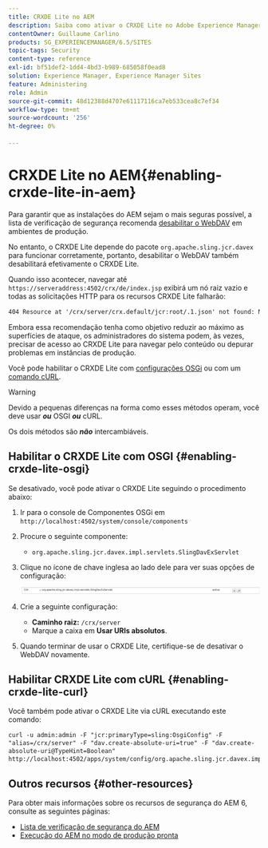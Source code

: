 ```yaml
---
title: CRXDE Lite no AEM
description: Saiba como ativar o CRXDE Lite no Adobe Experience Manager.
contentOwner: Guillaume Carlino
products: SG_EXPERIENCEMANAGER/6.5/SITES
topic-tags: Security
content-type: reference
exl-id: bf51def2-1dd4-4bd3-b989-685058f0ead8
solution: Experience Manager, Experience Manager Sites
feature: Administering
role: Admin
source-git-commit: 48d12388d4707e61117116ca7eb533cea8c7ef34
workflow-type: tm+mt
source-wordcount: '256'
ht-degree: 0%

---
```


# CRXDE Lite no AEM{#enabling-crxde-lite-in-aem}

Para garantir que as instalações do AEM sejam o mais seguras possível, a lista de verificação de segurança recomenda [desabilitar o WebDAV](/help/sites-administering/security-checklist.md#disable-webdav) em ambientes de produção.

No entanto, o CRXDE Lite depende do pacote `org.apache.sling.jcr.davex` para funcionar corretamente, portanto, desabilitar o WebDAV também desabilitará efetivamente o CRXDE Lite.

Quando isso acontecer, navegar até `https://serveraddress:4502/crx/de/index.jsp` exibirá um nó raiz vazio e todas as solicitações HTTP para os recursos CRXDE Lite falharão:

```xml
404 Resource at '/crx/server/crx.default/jcr:root/.1.json' not found: No resource found
```

Embora essa recomendação tenha como objetivo reduzir ao máximo as superfícies de ataque, os administradores do sistema podem, às vezes, precisar de acesso ao CRXDE Lite para navegar pelo conteúdo ou depurar problemas em instâncias de produção.

Você pode habilitar o CRXDE Lite com [configurações OSGi](#enabling-crxde-lite-osgi) ou com um [comando cURL](#enabling-crxde-lite-curl).

>[!WARNING]
>
>Devido a pequenas diferenças na forma como esses métodos operam, você deve usar ***ou*** OSGI ***ou*** cURL.
>
>Os dois métodos são ***não*** intercambiáveis.

## Habilitar o CRXDE Lite com OSGI {#enabling-crxde-lite-osgi}

Se desativado, você pode ativar o CRXDE Lite seguindo o procedimento abaixo:

1. Ir para o console de Componentes OSGi em `http://localhost:4502/system/console/components`
1. Procure o seguinte componente:

   * `org.apache.sling.jcr.davex.impl.servlets.SlingDavExServlet`

1. Clique no ícone de chave inglesa ao lado dele para ver suas opções de configuração:

   ![chlimage_1-80](assets/chlimage_1-80a.png)

1. Crie a seguinte configuração:

   * **Caminho raiz:** `/crx/server`
   * Marque a caixa em **Usar URIs absolutos**.

1. Quando terminar de usar o CRXDE Lite, certifique-se de desativar o WebDAV novamente.

## Habilitar CRXDE Lite com cURL {#enabling-crxde-lite-curl}

Você também pode ativar o CRXDE Lite via cURL executando este comando:

```shell
curl -u admin:admin -F "jcr:primaryType=sling:OsgiConfig" -F "alias=/crx/server" -F "dav.create-absolute-uri=true" -F "dav.create-absolute-uri@TypeHint=Boolean" http://localhost:4502/apps/system/config/org.apache.sling.jcr.davex.impl.servlets.SlingDavExServlet
```

## Outros recursos {#other-resources}

Para obter mais informações sobre os recursos de segurança do AEM 6, consulte as seguintes páginas:

* [Lista de verificação de segurança do AEM](/help/sites-administering/security-checklist.md)
* [Execução do AEM no modo de produção pronta](/help/sites-administering/production-ready.md)
